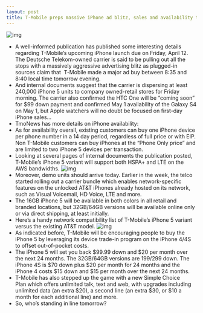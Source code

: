 ```yaml
---
layout: post
title: T-Mobile preps massive iPhone ad blitz, sales and availability tidbits surface
---
```

![img](http://media.idownloadblog.com/wp-content/uploads/2013/04/iPhone-5-coming-April-12-to-T-Mobile-teaser.png)
* A well-informed publication has published some interesting details regarding T-Mobile’s upcoming iPhone launch due on Friday, April 12. The Deutsche Telekom-owned carrier is said to be pulling out all the stops with a massively aggressive advertising blitz as plugged-in sources claim that  T-Mobile made a major ad buy between 8:35 and 8:40 local time tomorrow evening.
* And internal documents suggest that the carrier is dispersing at least 240,000 iPhone 5 units to company owned-retail stores for Friday morning. The carrier also confirmed the HTC One will be “coming soon” for $99 down payment and confirmed May 1 availability of the Galaxy S4 on May 1, but Apple watchers will no doubt be focused on first-day iPhone sales…
* TmoNews has more details on iPhone availability:
* As for availability overall, existing customers can buy one iPhone device per phone number in a 14 day period, regardless of full price or with EIP. Non T-Mobile customers can buy iPhones at the “Phone Only price” and are limited to two iPhone 5 devices per transaction.
* Looking at several pages of internal documents the publication posted, T-Mobile’s iPhone 5 variant will support both HSPA+ and LTE on the AWS bandwidths.
![img](http://media.idownloadblog.com/wp-content/uploads/2013/04/T-Mobile-iPhone-launch-documents-TmoNews-001.jpg)
* Moreover, demo units should arrive today. Earlier in the week, the telco started rolling out a carrier bundle which enables network-specific features on the unlocked AT&T iPhones already hosted on its network, such as Visual Voicemail, HD Voice, LTE and more.
* The 16GB iPhone 5 will be available in both colors in all retail and branded locations, but 32GB/64GB versions will be available online only or via direct shipping, at least initially.
* Here’s a handy network compatibility list of T-Mobile’s iPhone 5 variant versus the existing AT&T model.
![img](http://media.idownloadblog.com/wp-content/uploads/2013/04/T-Mobile-iPhone-launch-documents-TmoNews-002.jpg)
* As indicated before, T-Mobile will be encouraging people to buy the iPhone 5 by leveraging its device trade-in program on the iPhone 4/4S to offset out-of-pocket costs.
* The iPhone 5 will set you back $99.99 down and $20 per month over the next 24 months. The 32GB/64GB versions are $199/$299 down. The iPhone 4S is $70 down plus $20 per month for 24 months and the iPhone 4 costs $15 down and $15 per month over the next 24 months.
* T-Mobile has also stepped up the game with a new Simple Choice Plan which offers unlimited talk, text and web, with upgrades including unlimited data (an extra $20), a second line (an extra $30, or $10 a month for each additional line) and more.
* So, who’s standing in line tomorrow?

